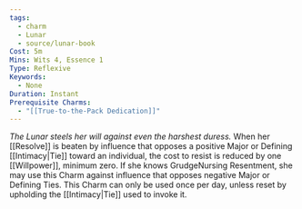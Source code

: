 ```yaml
---
tags:
  - charm
  - Lunar
  - source/lunar-book
Cost: 5m
Mins: Wits 4, Essence 1
Type: Reflexive
Keywords:
  - None
Duration: Instant
Prerequisite Charms:
  - "[[True-to-the-Pack Dedication]]"
---
```

*The Lunar steels her will against even the harshest duress.*
When her [[Resolve]] is beaten by influence that opposes a positive Major or Defining [[Intimacy|Tie]] toward an individual, the cost to resist is reduced by one [[Willpower]], minimum zero. If she knows GrudgeNursing Resentment, she may use this Charm against influence that opposes negative Major or Defining Ties. This Charm can only be used once per day, unless reset by upholding the [[Intimacy|Tie]] used to invoke it.